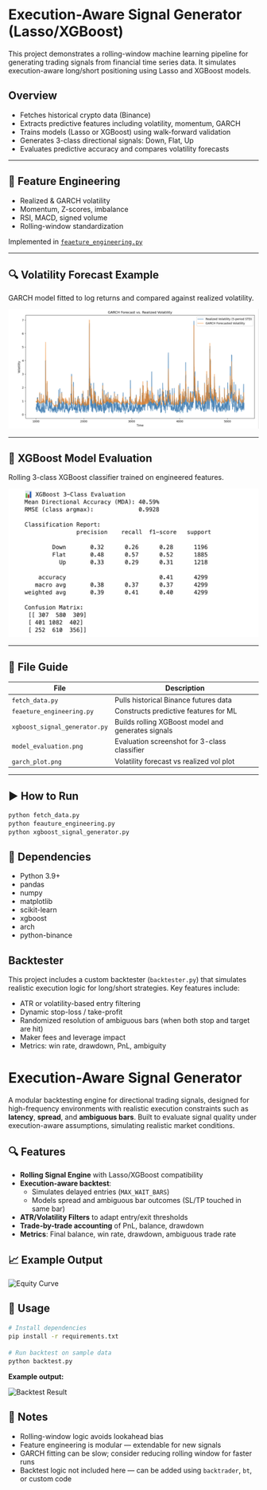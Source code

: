 # Execution-Aware Signal Generator (Lasso/XGBoost)

This project demonstrates a rolling-window machine learning pipeline for generating trading signals from financial time series data. It simulates execution-aware long/short positioning using Lasso and XGBoost models.

## Overview

- Fetches historical crypto data (Binance)
- Extracts predictive features including volatility, momentum, GARCH
- Trains models (Lasso or XGBoost) using walk-forward validation
- Generates 3-class directional signals: Down, Flat, Up
- Evaluates predictive accuracy and compares volatility forecasts

---

## 🧠 Feature Engineering

- Realized & GARCH volatility
- Momentum, Z-scores, imbalance
- RSI, MACD, signed volume
- Rolling-window standardization

Implemented in [`feaeture_engineering.py`](feaeture_engineering.py)

---

## 🔍 Volatility Forecast Example

GARCH model fitted to log returns and compared against realized volatility.

![GARCH Forecast Plot](garch_plot.png)

---

## 🎯 XGBoost Model Evaluation

Rolling 3-class XGBoost classifier trained on engineered features.

![XGBoost Evaluation](model_evaluation.png)

---

## 📁 File Guide

| File | Description |
|------|-------------|
| `fetch_data.py` | Pulls historical Binance futures data |
| `feaeture_engineering.py` | Constructs predictive features for ML |
| `xgboost_signal_generator.py` | Builds rolling XGBoost model and generates signals |
| `model_evaluation.png` | Evaluation screenshot for 3-class classifier |
| `garch_plot.png` | Volatility forecast vs realized vol plot |

---

## ▶️ How to Run

```bash
python fetch_data.py
python feauture_engineering.py
python xgboost_signal_generator.py
```

## 🔧 Dependencies

- Python 3.9+
- pandas
- numpy
- matplotlib
- scikit-learn
- xgboost
- arch
- python-binance

## Backtester

This project includes a custom backtester (`backtester.py`) that simulates realistic execution logic for long/short strategies. Key features include:

- ATR or volatility-based entry filtering
- Dynamic stop-loss / take-profit
- Randomized resolution of ambiguous bars (when both stop and target are hit)
- Maker fees and leverage impact
- Metrics: win rate, drawdown, PnL, ambiguity
# Execution-Aware Signal Generator

A modular backtesting engine for directional trading signals, designed for high-frequency environments with realistic execution constraints such as **latency**, **spread**, and **ambiguous bars**. Built to evaluate signal quality under execution-aware assumptions, simulating realistic market conditions.

## 🔍 Features

- **Rolling Signal Engine** with Lasso/XGBoost compatibility
- **Execution-aware backtest**:
  - Simulates delayed entries (`MAX_WAIT_BARS`)
  - Models spread and ambiguous bar outcomes (SL/TP touched in same bar)
- **ATR/Volatility Filters** to adapt entry/exit thresholds
- **Trade-by-trade accounting** of PnL, balance, drawdown
- **Metrics**: Final balance, win rate, drawdown, ambiguous trade rate

## 📈 Example Output

![Equity Curve](plots/equity_curve.png)

## 🧪 Usage

```bash
# Install dependencies
pip install -r requirements.txt

# Run backtest on sample data
python backtest.py
```

**Example output:**

![Backtest Result](backtest_equity_curve.png)



## 📌 Notes

- Rolling-window logic avoids lookahead bias
- Feature engineering is modular — extendable for new signals
- GARCH fitting can be slow; consider reducing rolling window for faster runs
- Backtest logic not included here — can be added using `backtrader`, `bt`, or custom code
